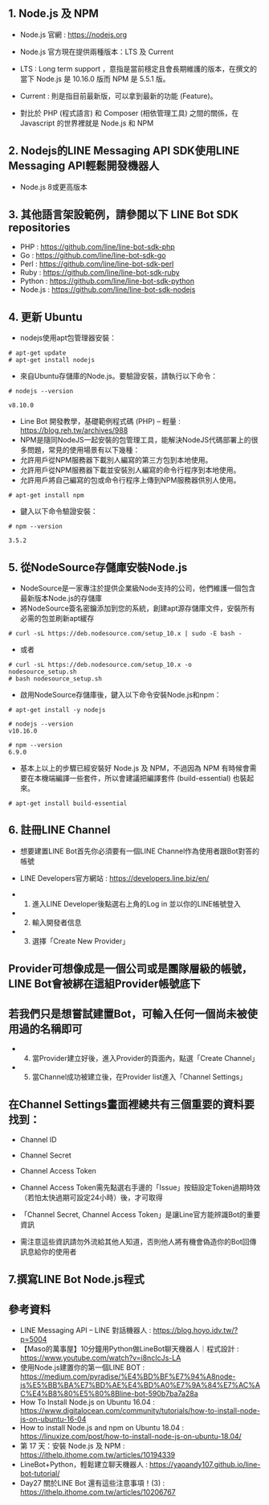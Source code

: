 ## 1. Node.js 及 NPM
- Node.js 官網 : https://nodejs.org

- Node.js 官方現在提供兩種版本：LTS 及 Current
- LTS : Long term support ，意指是當前穩定且會長期維護的版本，在撰文的當下 Node.js 是 10.16.0 版而 NPM 是 5.5.1 版。
- Current : 則是指目前最新版，可以拿到最新的功能 (Feature)。

- 對比於 PHP (程式語言) 和 Composer (相依管理工具) 之間的關係，在 Javascript 的世界裡就是 Node.js 和 NPM

## 2. Nodejs的LINE Messaging API SDK使用LINE Messaging API輕鬆開發機器人
- Node.js 8或更高版本


## 3. 其他語言架設範例，請參閱以下 LINE Bot SDK repositories
- PHP : https://github.com/line/line-bot-sdk-php
- Go : https://github.com/line/line-bot-sdk-go
- Perl : https://github.com/line/line-bot-sdk-perl
- Ruby : https://github.com/line/line-bot-sdk-ruby
- Python : https://github.com/line/line-bot-sdk-python
- Node.js : https://github.com/line/line-bot-sdk-nodejs


## 4. 更新 Ubuntu
- nodejs使用apt包管理器安裝：
```
# apt-get update
# apt-get install nodejs
```

- 來自Ubuntu存儲庫的Node.js。要驗證安裝，請執行以下命令：
```
# nodejs --version
```
```
v8.10.0
```
- Line Bot 開發教學，基礎範例程式碼 (PHP) – 輕量 : https://blog.reh.tw/archives/988
- NPM是隨同NodeJS一起安裝的包管理工具，能解決NodeJS代碼部署上的很多問題，常見的使用場景有以下幾種：
- 允許用戶從NPM服務器下載別人編寫的第三方包到本地使用。
- 允許用戶從NPM服務器下載並安裝別人編寫的命令行程序到本地使用。
- 允許用戶將自己編寫的包或命令行程序上傳到NPM服務器供別人使用。
```
# apt-get install npm
```

- 鍵入以下命令驗證安裝：
```
# npm --version
```

```
3.5.2
```

## 5. 從NodeSource存儲庫安裝Node.js
- NodeSource是一家專注於提供企業級Node支持的公司，他們維護一個包含最新版本Node.js的存儲庫
- 將NodeSource簽名密鑰添加到您的系統，創建apt源存儲庫文件，安裝所有必需的包並刷新apt緩存
```
# curl -sL https://deb.nodesource.com/setup_10.x | sudo -E bash -
```

- 或者
```
# curl -sL https://deb.nodesource.com/setup_10.x -o nodesource_setup.sh
# bash nodesource_setup.sh
```

- 啟用NodeSource存儲庫後，鍵入以下命令安裝Node.js和npm：
```
# apt-get install -y nodejs

# nodejs --version
v10.16.0

# npm --version
6.9.0
```

- 基本上以上的步驟已經安裝好 Node.js 及 NPM，不過因為 NPM 有時候會需要在本機端編譯一些套件，所以會建議把編譯套件 (build-essential) 也裝起來。
```
# apt-get install build-essential
```

## 6. 註冊LINE Channel
- 想要建置LINE Bot首先你必須要有一個LINE Channel作為使用者跟Bot對答的帳號
- LINE Developers官方網站 : https://developers.line.biz/en/

- 1. 進入LINE Developer後點選右上角的Log in 並以你的LINE帳號登入
- 2. 輸入開發者信息
- 3. 選擇「Create New Provider」

## Provider可想像成是一個公司或是團隊層級的帳號，LINE Bot會被綁在這組Provider帳號底下

## 若我們只是想嘗試建置Bot，可輸入任何一個尚未被使用過的名稱即可

- 4. 當Provider建立好後，進入Provider的頁面內，點選「Create Channel」
- 5. 當Channel成功被建立後，在Provider list進入「Channel Settings」

## 在Channel Settings畫面裡總共有三個重要的資料要找到：
- Channel ID
- Channel Secret
- Channel Access Token

- Channel Access Token需先點選右手邊的「Issue」按鈕設定Token過期時效（若怕太快過期可設定24小時）後，才可取得

- 「Channel Secret, Channel Access Token」是讓Line官方能辨識Bot的重要資訊
- 需注意這些資訊請勿外流給其他人知道，否則他人將有機會偽造你的Bot回傳訊息給你的使用者


## 7.撰寫LINE Bot Node.js程式

## 參考資料

- LINE Messaging API – LINE 對話機器人 : https://blog.hoyo.idv.tw/?p=5004
- 【Maso的萬事屋】10分鐘用Python做LineBot聊天機器人｜程式設計 : https://www.youtube.com/watch?v=i8ncIcJs-LA
- 使用Node.js建置你的第一個LINE BOT : https://medium.com/pyradise/%E4%BD%BF%E7%94%A8node-js%E5%BB%BA%E7%BD%AE%E4%BD%A0%E7%9A%84%E7%AC%AC%E4%B8%80%E5%80%8Bline-bot-590b7ba7a28a
- How To Install Node.js on Ubuntu 16.04 : https://www.digitalocean.com/community/tutorials/how-to-install-node-js-on-ubuntu-16-04
- How to install Node.js and npm on Ubuntu 18.04 : https://linuxize.com/post/how-to-install-node-js-on-ubuntu-18.04/
- 第 17 天：安裝 Node.js 及 NPM : https://ithelp.ithome.com.tw/articles/10194339
- LineBot+Python，輕鬆建立聊天機器人 : https://yaoandy107.github.io/line-bot-tutorial/
- Day27 關於LINE Bot 還有這些注意事項！(3) : https://ithelp.ithome.com.tw/articles/10206767


